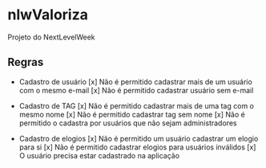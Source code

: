 # nlwValoriza
Projeto do NextLevelWeek

## Regras

- Cadastro de usuário
    [x] Não é permitido cadastrar mais de um usuário com o mesmo e-mail
    [x] Não é permitido cadastrar usuário sem e-mail

- Cadastro de TAG
    [x] Não é permitido cadastrar mais de uma tag com o mesmo nome
    [x] Não é permitido cadastrar tag sem nome
    [x] Não é permitido o cadastra por usuários que não sejam administradores

- Cadastro de elogios
    [x] Não é permitido um usuário cadastrar um elogio para si
    [x] Não é permitido cadastrar elogios para usuários inválidos
    [x] O usuário precisa estar cadastrado na aplicação
